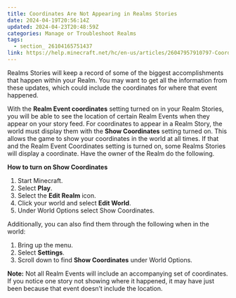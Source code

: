 ```yaml
---
title: Coordinates Are Not Appearing in Realms Stories
date: 2024-04-19T20:56:14Z
updated: 2024-04-23T20:48:59Z
categories: Manage or Troubleshoot Realms
tags:
  - section_ 26104165751437
link: https://help.minecraft.net/hc/en-us/articles/26047957910797-Coordinates-Are-Not-Appearing-in-Realms-Stories
---
```


Realms Stories will keep a record of some of the biggest accomplishments that happen within your Realm. You may want to get all the information from these updates, which could include the coordinates for where that event happened.

With the **Realm Event coordinates** setting turned on in your Realm Stories, you will be able to see the location of certain Realm Events when they appear on your story feed. For coordinates to appear in a Realm Story, the world must display them with the **Show Coordinates** setting turned on. This allows the game to show your coordinates in the world at all times. If that and the Realm Event Coordinates setting is turned on, some Realms Stories will display a coordinate. Have the owner of the Realm do the following.

**How to turn on Show Coordinates**

1.  Start Minecraft.
2.  Select **Play**.
3.  Select the **Edit Realm** icon.
4.  Click your world and select **Edit World**.
5.  Under World Options select Show Coordinates.

Additionally, you can also find them through the following when in the world:

1.  Bring up the menu.
2.  Select **Settings**.
3.  Scroll down to find **Show Coordinates** under World Options.

**Note:** Not all Realm Events will include an accompanying set of coordinates. If you notice one story not showing where it happened, it may have just been because that event doesn’t include the location.
